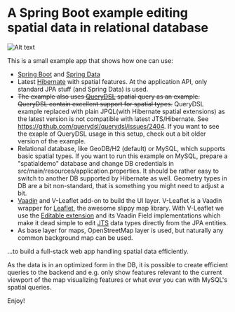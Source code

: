 # A Spring Boot example editing spatial data in relational database

![Alt text](./screenshot.png?raw=true "Screenshot")

This is a small example app that shows how one can use:

 * [Spring Boot](http://projects.spring.io/spring-boot/) and [Spring Data](http://projects.spring.io/spring-data/)
 * Latest [Hibernate](http://hibernate.org/orm/) with spatial features. At the application API, only standard JPA stuff (and Spring Data) is used.
 * ~~The example also uses [QueryDSL](http://www.querydsl.com) spatial query as an example. QueryDSL contain excellent support for spatial types.~~ QueryDSL example replaced with plain JPQL(with Hibernate spatial extensions) as the latest version is not compatible with latest JTS/Hibernate. See https://github.com/querydsl/querydsl/issues/2404. If you want to see the exaple of QueryDSL usage in this setup, check out a bit older version of the example.
 * Relational database, like GeoDB/H2 (default) or MySQL, which supports basic spatial types. If you want to run this example on MySQL, prepare a "spatialdemo" database and change DB credentials in src/main/resources/application.properties. It should be rather easy to switch to another DB supported by Hibernate as well. Geometry types in DB are a bit non-standard, that is something you might need to adjust a bit.
 * [Vaadin](https://vaadin.com/framework) and V-Leaflet add-on to build the UI layer. V-Leaflet is a Vaadin wrapper for [Leaflet](http://leafletjs.com), the awesome slippy map library. With V-Leaflet we use the [Editable extension](https://vaadin.com/directory#!addon/v-leaflet-editable) and its Vaadin Field implementations which make it dead simple to edit [JTS](http://tsusiatsoftware.net/jts/main.html) data types directly from the JPA entities. 
 * As base layer for maps, OpenStreetMap layer is used, but naturally any common background map can be used.

...to build a full-stack web app handling spatial data efficiently.

As the data is in an optimized form in the DB, it is possible to create efficient queries to the backend and e.g. only show features relevant to the current viewport of the map visualizing features or what ever you can with MySQL's spatial queries.

Enjoy!
